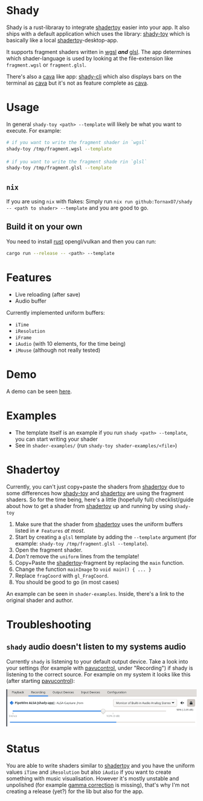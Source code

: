 # Shady

Shady is a rust-libraray to integrate [shadertoy](-like) easier into your app. It also ships with a default application
which uses the library: [shady-toy] which is basically like a local [shadertoy]-desktop-app.

It supports fragment shaders written in [wgsl] **_and_** [glsl]. The app determines which shader-language is used by
looking at the file-extension like `fragment.wgsl` or `fragment.glsl`.

There's also a [cava] like app: [shady-cli] which also displays bars on the terminal as [cava] but it's not as feature complete as [cava].

# Usage

In general `shady-toy <path> --template` will likely be what you want to execute. For example:

```bash
# if you want to write the fragment shader in `wgsl`
shady-toy /tmp/fragment.wgsl --template

# if you want to write the fragment shade rin `glsl`
shady-toy /tmp/fragment.glsl --template
```

## `nix`

If you are using `nix` with flakes: Simply run `nix run github:TornaxO7/shady -- <path to shader> --template` and you are good to go.

## Build it on your own

You need to install [rust] opengl/vulkan and then you can run:

```bash
cargo run --release -- <path> --template
```

# Features

- Live reloading (after save)
- Audio buffer

Currently implemented uniform buffers:

- `iTime`
- `iResolution`
- `iFrame`
- `iAudio` (with 10 elements, for the time being)
- `iMouse` (although not really tested)

# Demo

A demo can be seen [here](https://filebrowser.tornaxo7.de/api/public/dl/LB5bVE74?inline=true).

# Examples

- The template itself is an example if you run `shady <path> --template`, you can start writing your shader
- See in `shader-examples/` (run `shady-toy shader-examples/<file>`)

# Shadertoy

Currently, you can't just copy+paste the shaders from [shadertoy] due to some differences how [shady-toy] and [shadertoy] are using the fragment shaders.
So for the time being, here's a little (hopefully full) checklist/guide about how to get a shader from [shadertoy] up and running by using `shady-toy`

1. Make sure that the shader from [shadertoy] uses the uniform buffers listed in `# Features` _at most_.
2. Start by creating a `glsl` template by adding the `--template` argument (for example: `shady-toy /tmp/fragment.glsl --template`).
3. Open the fragment shader.
4. _Don't_ remove the `uniform` lines from the template!
5. Copy+Paste the [shadertoy]-fragment by replacing the `main` function.
6. Change the function `mainImage` to `void main() { ... }`
7. Replace `fragCoord` with `gl_FragCoord`.
8. You should be good to go (in most cases)

An example can be seen in `shader-examples`. Inside, there's a link to the original shader and author.

# Troubleshooting

## `shady` audio doesn't listen to my systems audio

Currently `shady` is listening to your default output device.
Take a look into your settings (for example with [pavucontrol], under "Recording") if shady is listening to the correct source.
For example on my system it looks like this (after starting [pavucontrol]):

![Example](./assets/shady_audio_settings.png)

# Status

You are able to write shaders similar to [shadertoy] and you have the uniform values `iTime` and `iResolution` but also `iAudio` if you want to create something with music visualisation.
However it's mostly unstable and unpolished (for example [gamma correction] is missing), that's why I'm not creating a release (yet?) for the lib but also for the app.

[shadertoy]: https://www.shadertoy.com/
[shady-toy]: https://github.com/TornaxO7/shady/tree/main/shady-toy
[wgsl]: https://www.w3.org/TR/WGSL/
[pavucontrol]: https://github.com/pulseaudio/pavucontrol
[gamma correction]: https://en.wikipedia.org/wiki/Gamma_correction
[rust]: https://www.rust-lang.org/
[glsl]: https://www.khronos.org/opengl/wiki/Core_Language_(GLSL)
[cava]: https://github.com/karlstav/cava
[shady-cli]: https://github.com/TornaxO7/shady/tree/main/shady-cli
